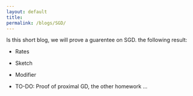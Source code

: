 ```yaml
---
layout: default
title:
permalink: /blogs/SGD/
---
```


Is this short blog, we will prove a guarentee on SGD. the following result:

<div>

</div>


* Rates
* Sketch
* Modifier

* TO-DO:   Proof of proximal GD, the other homework ...

